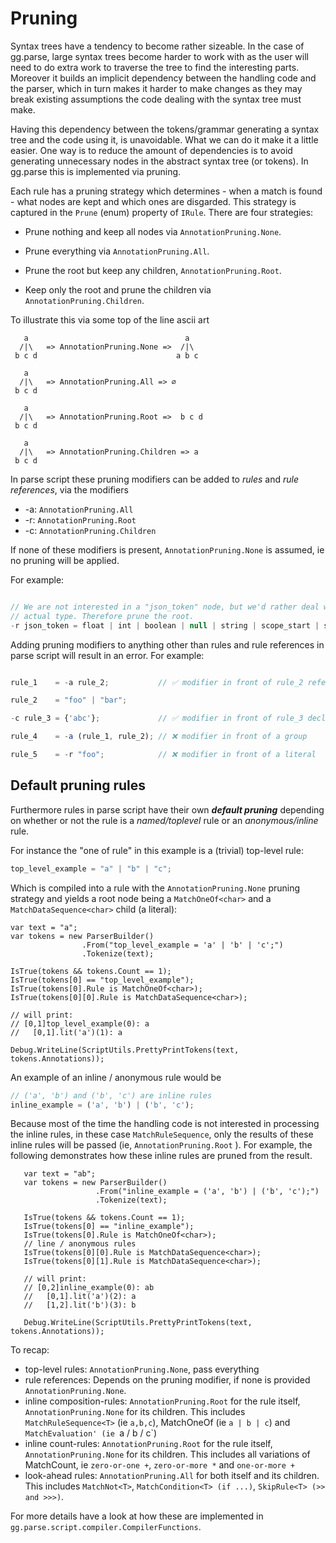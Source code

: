 Pruning
=======

Syntax trees have a tendency to become rather sizeable. In the case of gg.parse, large syntax trees become harder to work with as the user will need to do extra work to traverse the tree to find the interesting parts. Moreover it builds an implicit dependency between the handling code and the parser, which in turn makes it harder to make changes as they may break existing assumptions the code dealing with the syntax tree must make.

Having this dependency between the tokens/grammar generating a syntax tree and the code using it, is unavoidable. What we can do it make it a little easier. One way is to reduce the amount of dependencies is to avoid generating unnecessary nodes in the abstract syntax tree (or tokens). In gg.parse this is implemented via pruning.

Each rule has a pruning strategy which determines - when a match is found - what nodes are kept and which ones are disgarded. This strategy is captured in the `Prune` (enum) property of `IRule`. There are four strategies:

* Prune nothing and keep all nodes via `AnnotationPruning.None`. 

* Prune everything via `AnnotationPruning.All`. 

* Prune the root but keep any children, `AnnotationPruning.Root`. 

* Keep only the root and prune the children via `AnnotationPruning.Children`. 

To illustrate this via some top of the line ascii art

```
   a                                   a
  /|\   => AnnotationPruning.None =>  /|\
 b c d                               a b c

   a                                   
  /|\   => AnnotationPruning.All => ∅
 b c d                               

   a                                   
  /|\   => AnnotationPruning.Root =>  b c d
 b c d                               

   a                                   
  /|\   => AnnotationPruning.Children => a
 b c d                               
```

In parse script these pruning modifiers can be added to _rules_ and _rule references_, via the modifiers

* -a: `AnnotationPruning.All`
* -r: `AnnotationPruning.Root` 
* -c: `AnnotationPruning.Children`

If none of these modifiers is present, `AnnotationPruning.None` is assumed, ie no pruning will be applied.

For example:

```js

// We are not interested in a "json_token" node, but we'd rather deal with just the
// actual type. Therefore prune the root. 
-r json_token = float | int | boolean | null | string | scope_start | scope_end | array_start | array_end | kv_separator | item_separator;

```

Adding pruning modifiers to anything other than rules and rule references in parse script will result in an error. For example:

```js

rule_1    = -a rule_2;           // ✅ modifier in front of rule_2 reference

rule_2    = "foo" | "bar"; 

-c rule_3 = {'abc'};             // ✅ modifier in front of rule_3 declaration

rule_4    = -a (rule_1, rule_2); // ❌ modifier in front of a group

rule_5    = -r "foo";            // ❌ modifier in front of a literal

```

Default pruning rules
---------------------

Furthermore rules in parse script have their own _**default pruning**_ depending on whether or not the rule is a _named/toplevel_ rule or an _anonymous/inline_ rule. 

For instance the "one of rule" in this example is a (trivial) top-level rule:

```js
top_level_example = "a" | "b" | "c";
```

Which is compiled into a rule with the `AnnotationPruning.None` pruning strategy and yields a root node being a `MatchOneOf<char>` and a `MatchDataSequence<char>` child (a literal):

```c_sharp
var text = "a";
var tokens = new ParserBuilder()
                .From("top_level_example = 'a' | 'b' | 'c';")
                .Tokenize(text);

IsTrue(tokens && tokens.Count == 1);
IsTrue(tokens[0] == "top_level_example");
IsTrue(tokens[0].Rule is MatchOneOf<char>);
IsTrue(tokens[0][0].Rule is MatchDataSequence<char>);

// will print:
// [0,1]top_level_example(0): a
//   [0,1].lit('a')(1): a

Debug.WriteLine(ScriptUtils.PrettyPrintTokens(text, tokens.Annotations));
```

An example of an inline / anonymous rule would be

```js
// ('a', 'b') and ('b', 'c') are inline rules
inline_example = ('a', 'b') | ('b', 'c');
```

Because most of the time the handling code is not interested in processing the inline rules, in these case `MatchRuleSequence`, only the results of these inline rules will be passed (ie, `AnnotationPruning.Root` ). For example, the following demonstrates how these inline rules are pruned from the result.

```c_sharp
   var text = "ab";
   var tokens = new ParserBuilder()
                   .From("inline_example = ('a', 'b') | ('b', 'c');")
                   .Tokenize(text);

   IsTrue(tokens && tokens.Count == 1);
   IsTrue(tokens[0] == "inline_example");
   IsTrue(tokens[0].Rule is MatchOneOf<char>);
   // line / anonymous rules
   IsTrue(tokens[0][0].Rule is MatchDataSequence<char>);
   IsTrue(tokens[0][1].Rule is MatchDataSequence<char>);

   // will print:
   // [0,2]inline_example(0): ab
   //   [0,1].lit('a')(2): a
   //   [1,2].lit('b')(3): b

   Debug.WriteLine(ScriptUtils.PrettyPrintTokens(text, tokens.Annotations));
```

To recap:

* top-level rules: `AnnotationPruning.None`, pass everything
* rule references: Depends on the pruning modifier, if none is provided `AnnotationPruning.None`.
* inline composition-rules: `AnnotationPruning.Root` for the rule itself, `AnnotationPruning.None` for its children. This includes `MatchRuleSequence<T>` (ie `a,b,c`), MatchOneOf<T> (ie `a | b | c`) and `MatchEvaluation' (ie `a / b / c`)
* inline count-rules: `AnnotationPruning.Root` for the rule itself, `AnnotationPruning.None` for its children. This includes all variations of MatchCount<T>, ie `zero-or-one +`, `zero-or-more *` and `one-or-more +`
* look-ahead rules: `AnnotationPruning.All` for both itself and its children. This includes `MatchNot<T>`, `MatchCondition<T> (if ...)`, `SkipRule<T> (>> and >>>)`.

For more details have a look at how these are implemented in `gg.parse.script.compiler.CompilerFunctions`.